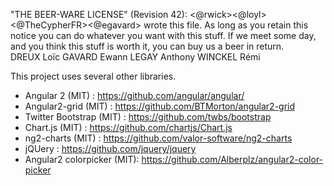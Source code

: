  "THE BEER-WARE LICENSE" (Revision 42):
 <@rwick><@loyl><@TheCypherFR><@egavard> wrote this file.  As long as you retain this notice you
 can do whatever you want with this stuff. If we meet some day, and you think
  this stuff is worth it, you can buy us a beer in return.   
  DREUX Loïc GAVARD Ewann LEGAY Anthony WINCKEL Rémi
 
This project uses several other libraries.

- Angular 2 (MIT) : https://github.com/angular/angular/
- Angular2-grid (MIT) : https://github.com/BTMorton/angular2-grid
- Twitter Bootstrap (MIT) : https://github.com/twbs/bootstrap
- Chart.js (MIT) : https://github.com/chartjs/Chart.js
- ng2-charts (MIT) : https://github.com/valor-software/ng2-charts
- jQUery : https://github.com/jquery/jquery
- Angular2 colorpicker (MIT): https://github.com/Alberplz/angular2-color-picker
